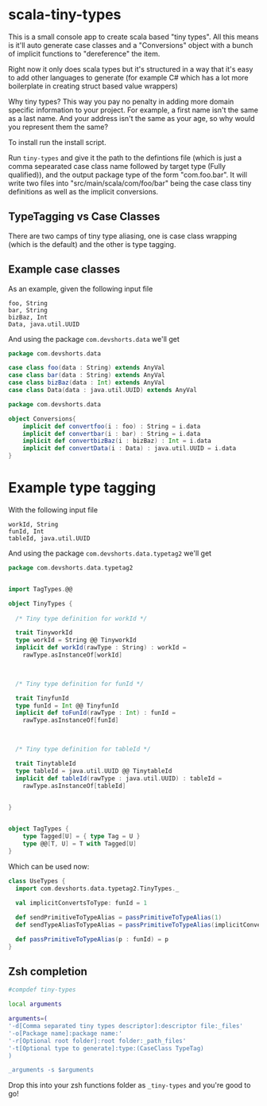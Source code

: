 # scala-tiny-types

This is a small console app to create scala based "tiny types". All this means is it'll auto generate case classes
and a "Conversions" object with a bunch of implicit functions to "dereference" the item.

Right now it only does scala types but it's structured in a way that it's easy to add other languages to generate (for example
C# which has a lot more boilerplate in creating struct based value wrappers)

Why tiny types? This way you pay no penalty in adding more domain specific information to your project. For example,
a first name isn't the same as a last name. And your address isn't the same as your age, so why would you represent them the same?

To install run the install script.

Run `tiny-types` and give it the path to the defintions file (which is just a comma sepearated case class name followed by target type (Fully qualified)),
and the output package type of the form "com.foo.bar".  It will write two files into "src/main/scala/com/foo/bar" being the case class tiny 
definitions as well as the implicit conversions.

## TypeTagging vs Case Classes

There are two camps of tiny type aliasing, one is case class wrapping (which is the default) and the other is type tagging.

## Example case classes

As an example, given the following input file

```
foo, String
bar, String
bizBaz, Int
Data, java.util.UUID
```

And using the package `com.devshorts.data` we'll get 

```scala
package com.devshorts.data

case class foo(data : String) extends AnyVal
case class bar(data : String) extends AnyVal
case class bizBaz(data : Int) extends AnyVal
case class Data(data : java.util.UUID) extends AnyVal
```

```scala
package com.devshorts.data

object Conversions{
    implicit def convertfoo(i : foo) : String = i.data
    implicit def convertbar(i : bar) : String = i.data
    implicit def convertbizBaz(i : bizBaz) : Int = i.data
    implicit def convertData(i : Data) : java.util.UUID = i.data
}
```

# Example type tagging

With the following input file

```
workId, String
funId, Int
tableId, java.util.UUID
```

And using the package `com.devshorts.data.typetag2` we'll get

```scala
package com.devshorts.data.typetag2


import TagTypes.@@

object TinyTypes {
   
  /* Tiny type definition for workId */

  trait TinyworkId
  type workId = String @@ TinyworkId
  implicit def workId(rawType : String) : workId =
    rawType.asInstanceOf[workId]

    

  /* Tiny type definition for funId */

  trait TinyfunId
  type funId = Int @@ TinyfunId
  implicit def toFunId(rawType : Int) : funId =
    rawType.asInstanceOf[funId]

    

  /* Tiny type definition for tableId */

  trait TinytableId
  type tableId = java.util.UUID @@ TinytableId
  implicit def tableId(rawType : java.util.UUID) : tableId =
    rawType.asInstanceOf[tableId]

    
}


object TagTypes {
    type Tagged[U] = { type Tag = U }
    type @@[T, U] = T with Tagged[U]
}
```

Which can be used now:

```scala
class UseTypes {
  import com.devshorts.data.typetag2.TinyTypes._
  
  val implicitConvertsToType: funId = 1

  def sendPrimitiveToTypeAlias = passPrimitiveToTypeAlias(1)
  def sendTypeAliasToTypeAlias = passPrimitiveToTypeAlias(implicitConvertsToType)

  def passPrimitiveToTypeAlias(p : funId) = p
}
```

## Zsh completion

```zsh
#compdef tiny-types

local arguments

arguments=(
'-d[Comma separated tiny types descriptor]:descriptor file:_files'
'-o[Package name]:package name:'
'-r[Optional root folder]:root folder:_path_files'
'-t[Optional type to generate]:type:(CaseClass TypeTag)
)

_arguments -s $arguments
```

Drop this into your zsh functions folder as `_tiny-types` and you're good to go!


